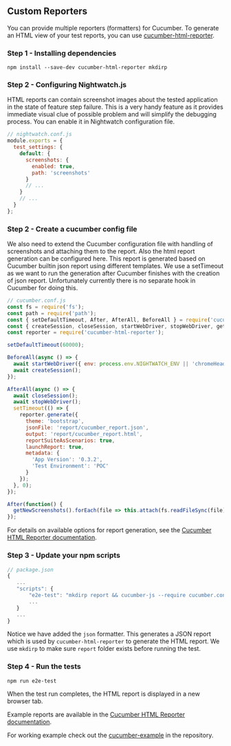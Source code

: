 ## Custom Reporters

You can provide multiple reporters (formatters) for Cucumber. To generate an HTML view of your test reports, you can use
[cucumber-html-reporter](https://github.com/gkushang/cucumber-html-reporter).

### Step 1 - Installing dependencies

```terminal
npm install --save-dev cucumber-html-reporter mkdirp
```

### Step 2 - Configuring Nightwatch.js

HTML reports can contain screenshot images about the tested application in the state of feature step failure. This is a very handy feature as it provides immediate visual clue of possible problem and will simplify the debugging process. You can enable it in Nightwatch configuration file.

```javascript
// nightwatch.conf.js
module.exports = {
  test_settings: {
    default: {
      screenshots: {
        enabled: true,
        path: 'screenshots'
      }
      // ...
    }
    // ...
  }
};
```

### Step 2 - Create a cucumber config file

We also need to extend the Cucumber configuration file with handling of screenshots and attaching them to the report. Also the html report generation can be configured here. This report is generated based on Cucumber builtin json report using different templates. We use a setTimeout as we want to run the generation after Cucumber finishes with the creation of json report. Unfortunately currently there is no separate hook in Cucumber for doing this.

```js
// cucumber.conf.js
const fs = require('fs');
const path = require('path');
const { setDefaultTimeout, After, AfterAll, BeforeAll } = require('cucumber');
const { createSession, closeSession, startWebDriver, stopWebDriver, getNewScreenshots } = require('nightwatch-api');
const reporter = require('cucumber-html-reporter');

setDefaultTimeout(60000);

BeforeAll(async () => {
  await startWebDriver({ env: process.env.NIGHTWATCH_ENV || 'chromeHeadless' });
  await createSession();
});

AfterAll(async () => {
  await closeSession();
  await stopWebDriver();
  setTimeout(() => {
    reporter.generate({
      theme: 'bootstrap',
      jsonFile: 'report/cucumber_report.json',
      output: 'report/cucumber_report.html',
      reportSuiteAsScenarios: true,
      launchReport: true,
      metadata: {
        'App Version': '0.3.2',
        'Test Environment': 'POC'
      }
    });
  }, 0);
});

After(function() {
  getNewScreenshots().forEach(file => this.attach(fs.readFileSync(file), 'image/png'));
});
```

For details on available options for report generation, see the
[Cucumber HTML Reporter documentation](https://github.com/gkushang/cucumber-html-reporter#usage).

### Step 3 - Update your npm scripts

```js
// package.json
{
   ...
   "scripts": {
       "e2e-test": "mkdirp report && cucumber-js --require cucumber.conf.js --require step-definitions --format node_modules/cucumber-pretty --format json:report/cucumber_report.json",
       ...
   }
   ...
}
```

Notice we have added the `json` formatter. This generates a JSON
report which is used by `cucumber-html-reporter` to generate the HTML report.
We use `mkdirp` to make sure `report` folder exists before running the test.

### Step 4 - Run the tests

```terminal
npm run e2e-test
```

When the test run completes, the HTML report is displayed in a new browser tab.

Example reports are available in the
[Cucumber HTML Reporter documentation](https://github.com/gkushang/cucumber-html-reporter#preview-of-html-reports).

For working example check out the [cucumber-example](https://github.com/mucsi96/nightwatch-api/tree/master/packages/cucumber-example) in the repository.
